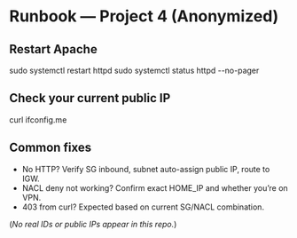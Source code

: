 # Runbook — Project 4 (Anonymized)

## Restart Apache
sudo systemctl restart httpd
sudo systemctl status httpd --no-pager

## Check your current public IP
curl ifconfig.me

## Common fixes
- No HTTP? Verify SG inbound, subnet auto-assign public IP, route to IGW.
- NACL deny not working? Confirm exact HOME_IP and whether you’re on VPN.
- 403 from curl? Expected based on current SG/NACL combination.

(*No real IDs or public IPs appear in this repo.*)
